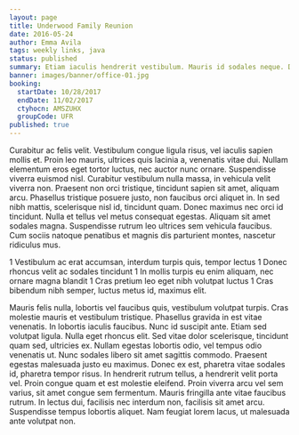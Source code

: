 ```yaml
---
layout: page
title: Underwood Family Reunion
date: 2016-05-24
author: Emma Avila
tags: weekly links, java
status: published
summary: Etiam iaculis hendrerit vestibulum. Mauris id sodales neque. Duis.
banner: images/banner/office-01.jpg
booking:
  startDate: 10/28/2017
  endDate: 11/02/2017
  ctyhocn: AMSZUHX
  groupCode: UFR
published: true
---
```

Curabitur ac felis velit. Vestibulum congue ligula risus, vel iaculis sapien mollis et. Proin leo mauris, ultrices quis lacinia a, venenatis vitae dui. Nullam elementum eros eget tortor luctus, nec auctor nunc ornare. Suspendisse viverra euismod nisl. Curabitur vestibulum nulla massa, in vehicula velit viverra non. Praesent non orci tristique, tincidunt sapien sit amet, aliquam arcu. Phasellus tristique posuere justo, non faucibus orci aliquet in. In sed nibh mattis, scelerisque nisl id, tincidunt quam. Donec maximus nec orci id tincidunt. Nulla et tellus vel metus consequat egestas. Aliquam sit amet sodales magna. Suspendisse rutrum leo ultrices sem vehicula faucibus. Cum sociis natoque penatibus et magnis dis parturient montes, nascetur ridiculus mus.

1 Vestibulum ac erat accumsan, interdum turpis quis, tempor lectus
1 Donec rhoncus velit ac sodales tincidunt
1 In mollis turpis eu enim aliquam, nec ornare magna blandit
1 Cras pretium leo eget nibh volutpat luctus
1 Cras bibendum nibh semper, luctus metus id, maximus elit.

Mauris felis nulla, lobortis vel faucibus quis, vestibulum volutpat turpis. Cras molestie mauris et vestibulum tristique. Phasellus gravida in est vitae venenatis. In lobortis iaculis faucibus. Nunc id suscipit ante. Etiam sed volutpat ligula. Nulla eget rhoncus elit. Sed vitae dolor scelerisque, tincidunt quam sed, ultricies ex. Nullam egestas lobortis odio, vel tempus odio venenatis ut. Nunc sodales libero sit amet sagittis commodo. Praesent egestas malesuada justo eu maximus.
Donec ex est, pharetra vitae sodales id, pharetra tempor risus. In hendrerit rutrum tellus, a hendrerit velit porta vel. Proin congue quam et est molestie eleifend. Proin viverra arcu vel sem varius, sit amet congue sem fermentum. Mauris fringilla ante vitae faucibus rutrum. In lectus dui, facilisis nec interdum non, facilisis sit amet arcu. Suspendisse tempus lobortis aliquet. Nam feugiat lorem lacus, ut malesuada ante volutpat non.
